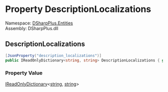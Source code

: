 # Property DescriptionLocalizations

Namespace: [DSharpPlus.Entities](DSharpPlus.Entities.md)  
Assembly: DSharpPlus.dll

## <a id="DSharpPlus_Entities_DiscordApplicationCommand_DescriptionLocalizations"></a>DescriptionLocalizations

```csharp
[JsonProperty("description_localizations")]
public IReadOnlyDictionary<string, string> DescriptionLocalizations { get; }
```

### Property Value

[IReadOnlyDictionary](https://learn.microsoft.com/dotnet/api/system.collections.generic.ireadonlydictionary\-2)<[string](https://learn.microsoft.com/dotnet/api/system.string), [string](https://learn.microsoft.com/dotnet/api/system.string)\>

